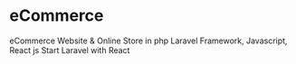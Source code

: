 # eCommerce
eCommerce Website &amp; Online Store in php Laravel Framework, Javascript, React js
Start Laravel with React
